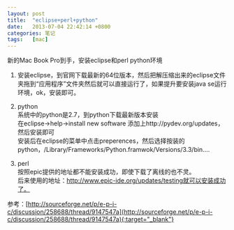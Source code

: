 ```yaml
---
layout: post
title:  "eclipse+perl+python"
date:   2013-07-04 22:42:14 +0800
categories: 笔记
tags:   [mac]
---
```

新的Mac Book Pro到手，安装eclipse和perl python环境

1. 安装eclipse，到官网下载最新的64位版本，然后把解压缩出来的eclipse文件夹拖到“应用程序”文件夹然后就可以直接运行了，如果提升要安装java se运行环境，ok，安装即可。

2. python               
   系统中的python是2.7，到python下载最新版本安装       
   在eclipse->help->install new software 添加上http://pydev.org/updates，然后安装即可          
   安装后在eclipse的菜单中点击preperences，然后选择按装的python，/Library/Frameworks/Python.framwok/Versions/3.3/bin....


3. perl         
    按照epic提供的地址都不能安装成功，即使下载了离线的也不灵。        
    后来使用的地址：http://www.epic-ide.org/updates/testing就可以安装成功了。            


参考：[http://sourceforge.net/p/e-p-i-c/discussion/258688/thread/9147547a](http://sourceforge.net/p/e-p-i-c/discussion/258688/thread/9147547a){:target="_blank"}